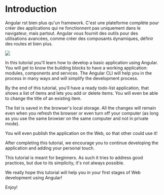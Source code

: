 # Introduction

Angular rst bien plus qu'un framework. C'est une plateforme complète pour créer des applications qui ne fonctionnent pas uniquement dans le navigateur, mais partout. Angular vous fournit des outils pour des utilisations avancées, comme créer des composants dynamiques, définir des routes et bien plus.

![](.gitbook/assets/angular.png)

In this tutorial you'll learn how to develop a basic application using Angular. You will get to know the building blocks to have a working application: modules, components and services. The Angular CLI will help you in the process in many ways and will simplify the development process.

By the end of this tutorial, you'll have a ready todo-list application, that shows a list of items and lets you add or delete items. You will even be able to change the title of an existing item.

The list is saved in the browser's local storage. All the changes will remain even when you refresh the browser or even turn off your computer \(as long as you use the same browser on the same computer and not in private mode\).

You will even publish the application on the Web, so that other could use it!

After completing this tutorial, we encourage you to continue developing the application and adding your personal touch.

This tutorial is meant for beginners. As such it tries to address good practices, but due to its simplicity, it's not always possible.

We really hope this tutorial will help you in your first stages of Web development using Angular!

Enjoy!

